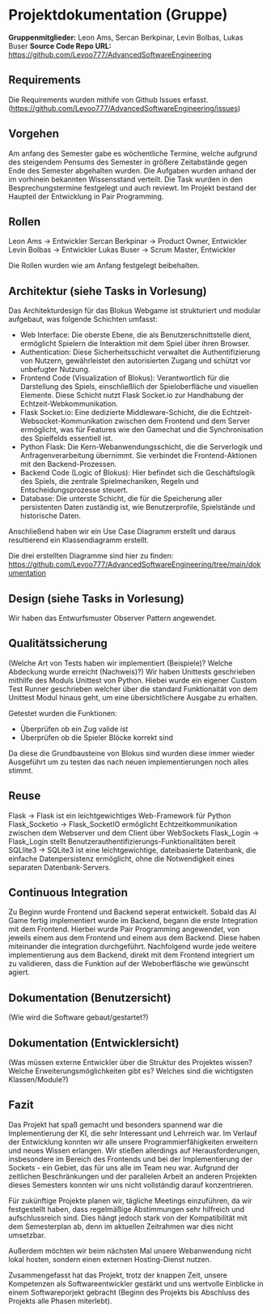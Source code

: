 # Projektdokumentation (Gruppe)

**Gruppenmitglieder:** Leon Ams, Sercan Berkpinar, Levin Bolbas, Lukas Buser
**Source Code Repo URL:** https://github.com/Levoo777/AdvancedSoftwareEngineering

## Requirements
Die Requirements wurden mithife von Github Issues erfasst. (https://github.com/Levoo777/AdvancedSoftwareEngineering/issues)

## Vorgehen
Am anfang des Semester gabe es wöchentliche Termine, welche aufgrund des steigendem Pensums des Semester in größere Zeitabstände gegen Ende des Semester abgehalten wurden.
Die Aufgaben wurden anhand der im vorhinein bekannten Wissensstand verteilt. Die Task wurden in den Besprechungstermine festgelegt und auch reviewt.
Im Projekt bestand der Haupteil der Entwicklung in Pair Programming.

## Rollen
Leon Ams -> Entwickler
Sercan Berkpinar -> Product Owner, Entwickler
Levin Bolbas -> Entwickler
Lukas Buser -> Scrum Master, Entwickler

Die Rollen wurden wie am Anfang festgelegt beibehalten.

## Architektur (siehe Tasks in Vorlesung)
Das Architekturdesign für das Blokus Webgame ist strukturiert und modular aufgebaut, was folgende Schichten umfasst:

- Web Interface: Die oberste Ebene, die als Benutzerschnittstelle dient, ermöglicht Spielern die Interaktion mit dem Spiel über ihren Browser.
- Authentication: Diese Sicherheitsschicht verwaltet die Authentifizierung von Nutzern, gewährleistet den autorisierten Zugang und schützt vor unbefugter Nutzung.
- Frontend Code (Visualization of Blokus): Verantwortlich für die Darstellung des Spiels, einschließlich der Spieloberfläche und visuellen Elemente. Diese Schicht nutzt Flask Socket.io zur Handhabung der Echtzeit-Webkommunikation.
- Flask Socket.io: Eine dedizierte Middleware-Schicht, die die Echtzeit-Websocket-Kommunikation zwischen dem Frontend und dem Server ermöglicht, was für Features wie den Gamechat und die Synchronisation des Spielfelds essentiell ist.
- Python Flask: Die Kern-Webanwendungsschicht, die die Serverlogik und Anfragenverarbeitung übernimmt. Sie verbindet die Frontend-Aktionen mit den Backend-Prozessen.
- Backend Code (Logic of Blokus): Hier befindet sich die Geschäftslogik des Spiels, die zentrale Spielmechaniken, Regeln und Entscheidungsprozesse steuert.
- Database: Die unterste Schicht, die für die Speicherung aller persistenten Daten zuständig ist, wie Benutzerprofile, Spielstände und historische Daten.

Anschließend haben wir ein Use Case Diagramm erstellt und daraus resultierend ein Klassendiagramm erstellt.

Die drei erstellten Diagramme sind hier zu finden: https://github.com/Levoo777/AdvancedSoftwareEngineering/tree/main/dokumentation

## Design (siehe Tasks in Vorlesung)
Wir haben das Entwurfsmuster Observer Pattern angewendet.
 

## Qualitätssicherung
(Welche Art von Tests haben wir implementiert (Beispiele)? Welche Abdeckung wurde erreicht (Nachweis)?)
Wir haben Unittests geschrieben mithilfe des Moduls Unittest von Python. Hiebei wurde ein eigener Custom Test Runner geschrieben welcher über die standard Funktionaität von dem Unittest Modul hinaus geht, um eine übersichtlichere Ausgabe zu erhalten.

Getestet wurden die Funktionen:
- Überprüfen ob ein Zug valide ist
- Überprüfen ob die Spieler Blöcke korrekt sind

Da diese die Grundbausteine von Blokus sind wurden diese immer wieder Ausgeführt um zu testen das nach neuen implementierungen noch alles stimmt.

## Reuse
Flask -> Flask ist ein leichtgewichtiges Web-Framework für Python
Flask_Socketio -> Flask_SocketIO ermöglicht Echtzeitkommunikation zwischen dem Webserver und dem Client über WebSockets
Flask_Login -> Flask_Login stellt Benutzerauthentifizierungs-Funktionalitäten bereit 
SQLlite3 -> SQLite3 ist eine leichtgewichtige, dateibasierte Datenbank, die einfache Datenpersistenz ermöglicht, ohne die Notwendigkeit eines separaten Datenbank-Servers.

## Continuous Integration
Zu Beginn wurde Frontend und Backend seperat entwickelt. Sobald das AI Game fertig implementiert wurde im Backend, begann die erste Integration mit dem Frontend. Hierbei wurde Pair Programming angewendet, von jeweils einem aus dem Frontend und einem aus dem Backend. Diese haben miteinander die integration durchgeführt. 
Nachfolgend wurde jede weitere implementierung aus dem Backend, direkt mit dem Frontend integriert um zu validieren, dass die Funktion auf der Weboberfläsche wie gewünscht agiert.

## Dokumentation (Benutzersicht)
(Wie wird die Software gebaut/gestartet?)


## Dokumentation (Entwicklersicht)
(Was müssen externe Entwickler über die Struktur des Projektes wissen? Welche Erweiterungsmöglichkeiten gibt es? Welches sind die wichtigsten Klassen/Module?)


## Fazit
Das Projekt hat spaß gemacht und besonders spannend war die Implementierung der KI, die sehr Interessant und Lehrreich war. Im Verlauf der Entwicklung konnten wir alle unsere Programmierfähigkeiten erweitern und neues Wissen erlangen. Wir stießen allerdings auf Herausforderungen, insbesondere im Bereich des Frontends und bei der Implementierung der Sockets - ein Gebiet, das für uns alle im Team neu war. Aufgrund der zeitlichen Beschränkungen und der parallelen Arbeit an anderen Projekten dieses Semesters konnten wir uns nicht vollständig darauf konzentrieren.

Für zukünftige Projekte planen wir, tägliche Meetings einzuführen, da wir festgestellt haben, dass regelmäßige Abstimmungen sehr hilfreich und aufschlussreich sind. Dies hängt jedoch stark von der Kompatibilität mit dem Semesterplan ab, denn im aktuellen Zeitrahmen war dies nicht umsetzbar.

Außerdem möchten wir beim nächsten Mal unsere Webanwendung nicht lokal hosten, sondern einen externen Hosting-Dienst nutzen.

Zusammengefasst hat das Projekt, trotz der knappen Zeit, unsere Kompetenzen als Softwareentwickler gestärkt und uns wertvolle Einblicke in einem Softwareporjekt gebracht (Beginn des Projekts bis Abschluss des Projekts alle Phasen miterlebt).





